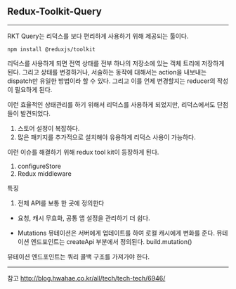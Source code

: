 ## Redux-Toolkit-Query

---

RKT Query는 리덕스를 보다 편리하게 사용하기 위해 제공되는 툴이다.

```
npm install @reduxjs/toolkit
```

리덕스를 사용하게 되면 전역 상태를 전부 하나의 저장소에 있는 객체 트리에 저장하게 된다. 그리고 상태를 변경하거나, 서술하는 동작에 대해서는 action을 내보내는 dispatch만 유일한 방법이라 할 수 있다. 그리고 이를 언제 변경할지는 reducer의 작성이 필요하게 된다.

이런 효율적인 상태관리를 하기 위해서 리덕스를 사용하게 되었지만, 리덕스에서도 단점들이 발견되었다.

1. 스토어 설정이 복잡하다.
2. 많은 패키지를 추가적으로 설치해야 유용하게 리덕스 사용이 가능하다.

이런 이슈를 해결하기 위해 redux tool kit이 등장하게 된다.

1. configureStore
2. Redux middleware

특징

1. 전체 API를 보통 한 곳에 정의한다

- 요청, 캐시 무효화, 공통 앱 설정을 관리하기 더 쉽다.

* Mutations
  뮤테이션은 서버에게 업데이트를 하여 로컬 캐시에게 변화를 준다.
  뮤테이션 엔드포인트는 createApi 부분에서 정의된다. build.mutation()

뮤테이션 엔드포인트는 쿼리 콜백 구조를 가져가야 한다.

---

참고
http://blog.hwahae.co.kr/all/tech/tech-tech/6946/
